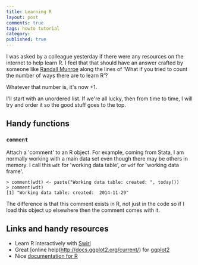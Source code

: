 ```yaml
---
title: Learning R
layout: post
comments: true
tags: howto tutorial
category: 
published: true
---
```


I was asked by a colleague yesterday if there were any resources on the internet to help learn R. I feel that that should have an answer crafted by someone like [Randall Munroe](http://xkcd.com/about/) along the lines of 'What if you tried to count the number of ways there are to learn R'?

Whatever that number is, it's now +1.

I'll start with an unordered list. If we're all lucky, then from time to time, I will try and order it so the good stuff goes to the top.

## Handy functions

### `comment`

Attach a 'comment' to an R object. For example, coming from Stata, I am normally working with a main data set even though there may be others in memory. I call this `wdt` for 'working data table', or `wdf` for 'working data frame'.

    > comment(wdt) <- paste("Working data table: created: ", today())
    > comment(wdt)
    [1] "Working data table: created:  2014-11-29"

The difference is that this comment exists in R, not just in the code so if I load this object up elsewhere then the comment comes with it.

## Links and handy resources

- Learn R interactively with [Swirl](http://swirlstats.com/)
- Great [online help(http://docs.ggplot2.org/current/) for [ggplot2](http://ggplot2.org/) 
- Nice [documentation for R](http://www.rdocumentation.org/)